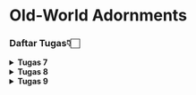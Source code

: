 # Old-World Adornments

### Daftar Tugas👇🏻
<details>
<Summary><b>Tugas 7</b></Summary>

### 1. Jelaskan apa yang dimaksud dengan stateless widget dan stateful widget, dan jelaskan perbedaan dari keduanya.

**Stateless Widget** adalah widget yang tidak memiliki *state* yang berubah selama aplikasi berjalan. Sekali dirender, tampilannya tetap dan hanya dapat diperbarui jika ada perubahan dari luar. Contohnya `text` dan `icon` statis. Cocok untuk elemen UI yang tidak memerlukan interaksi atau pembaruan data.

**Stateful Widget** adalah widget dengan *state* yang bisa berubah saat aplikasi berjalan. Tampilan widget ini dapat diperbarui dengan memanggil `setState()`, yang memungkinkan respons terhadap interaksi pengguna atau perubahan data, seperti teks yang berubah atau tombol yang ditekan.

**Perbedaan utama**:
- **Stateless Widget**: Tidak berubah setelah dirender, kecuali dibangun ulang dari luar.
- **Stateful Widget**: Dapat berubah dengan `setState()` saat *state*-nya berubah.

---

### 2. Sebutkan widget apa saja yang kamu gunakan pada proyek ini dan jelaskan fungsinya.

- **Scaffold**: Menyediakan struktur dasar halaman aplikasi, termasuk bagian untuk AppBar, body, dan fitur lainnya.
- **AppBar**: Menampilkan judul aplikasi di bagian atas layar dengan warna latar belakang, biasanya digunakan untuk memberi identitas pada halaman atau aplikasi.
- **SingleChildScrollView**: Memungkinkan konten di dalamnya untuk di-scroll jika kontennya melebihi tinggi layar, memastikan tampilan tetap responsif pada berbagai ukuran layar.
- **Padding**: Menambahkan jarak di sekitar widget untuk memberikan tata letak yang lebih rapi dan terstruktur.
- **Column**: Mengatur widget secara vertikal (dari atas ke bawah), cocok untuk menata elemen UI dalam satu kolom.
- **Row**: Mengatur widget secara horizontal (dari kiri ke kanan), biasanya digunakan untuk elemen yang perlu ditampilkan sejajar dalam satu baris.
- **Card**: Menyediakan tampilan seperti kartu dengan bayangan (elevation), cocok untuk menyorot informasi atau elemen UI tertentu dengan tampilan yang menonjol.
- **Container**: Widget serba guna untuk tata letak, yang memungkinkan pengaturan warna latar belakang, ukuran, padding, dan margin.
- **Text**: Menampilkan teks statis pada layar.
- **Icon**: Menampilkan ikon yang menambah elemen visual dan memudahkan pengguna memahami fungsi tertentu.
- **GridView**: Menyusun item dalam bentuk grid (kolom dan baris), memungkinkan penataan elemen dalam beberapa kolom.
- **Material**: Memberikan tampilan berbasis material design dengan warna dan sudut membulat, sering digunakan untuk elemen interaktif.
- **InkWell**: Menambahkan efek tap atau ripple pada widget yang dapat ditekan, memberikan respons visual saat widget ditekan.

---

### 3. Apa fungsi dari `setState()`? Jelaskan variabel apa saja yang dapat terdampak dengan fungsi tersebut.

- **Fungsi**: `setState()` adalah metode yang digunakan di dalam Stateful Widget untuk memberi tahu Flutter bahwa ada perubahan pada state widget yang memerlukan pembaruan tampilan. Ketika `setState()` dipanggil, Flutter akan memanggil kembali fungsi `build()` dari widget tersebut untuk menggambar ulang tampilan dengan perubahan terbaru.

- **Variabel yang Terpengaruh**: `setState()` memengaruhi setiap variabel atau properti yang bersifat dinamis dalam StatefulWidget, seperti data yang berubah berdasarkan interaksi pengguna (misalnya, nilai counter, input teks, atau pilihan dropdown). Variabel-variabel ini akan diperbarui dalam tampilan ketika `setState()` dipanggil. Pada proyek ini, jika ada data yang berubah dan perlu ditampilkan ulang, `setState()` berfungsi untuk memastikan tampilan UI diperbarui sesuai perubahan data.

---

### 4. Jelaskan perbedaan antara `const` dengan `final`.

- **const**: Digunakan untuk mendefinisikan nilai konstan yang harus sudah diketahui pada waktu kompilasi. Variabel `const` tidak dapat diubah, dan nilai yang diberikan harus konstan (tidak berubah dan sudah diketahui sebelum aplikasi berjalan). Biasanya digunakan untuk nilai yang tetap dan tidak akan berubah sepanjang waktu.

- **final**: Digunakan untuk mendefinisikan variabel yang nilainya hanya dapat diinisialisasi sekali, tetapi nilainya bisa ditentukan pada waktu runtime. `final` lebih fleksibel dibandingkan `const` karena tidak mengharuskan nilainya diketahui saat kompilasi, tetapi tetap tidak bisa diubah setelah diinisialisasi.

---

### 5. Jelaskan bagaimana cara kamu mengimplementasikan checklist-checklist di atas.

- **Mengatur Stateless dan Stateful Widget**: Pada proyek ini, `MyHomePage` diimplementasikan sebagai `StatelessWidget` karena tidak ada data yang perlu diperbarui secara otomatis atau dinamis selama aplikasi berjalan. Semua data yang digunakan bersifat statis, sehingga widget ini lebih efisien sebagai stateless.

- **Menyusun Struktur dengan Scaffold dan AppBar**: Struktur dasar halaman dibangun menggunakan widget `Scaffold` dan `AppBar`. `Scaffold` menyediakan kerangka utama halaman dengan area untuk body, sedangkan `AppBar` menampilkan header di bagian atas dengan judul aplikasi "Old-World Adornments".

- **Menampilkan Data dengan InfoCard**: Informasi statis seperti NPM, Name, dan Class ditampilkan menggunakan komponen `InfoCard`. `InfoCard` adalah widget kustom yang menggunakan `Card` dan `Container` untuk menyajikan data dalam format yang rapi dan menarik. Setiap `InfoCard` menampilkan informasi dalam kotak terpisah dengan latar belakang khusus.

- **Menggunakan GridView untuk Menampilkan Tombol**: Tombol "Lihat Daftar Produk," "Tambah Produk," dan "Logout" ditampilkan menggunakan `GridView.count` dengan pengaturan 3 kolom. Penggunaan `GridView` memungkinkan tata letak tombol menjadi rapi dan responsif dalam format grid, memudahkan pengguna dalam berinteraksi dengan tombol.

- **Mengimplementasikan Warna dan Gaya Kustom**: Warna dan gaya kustom diterapkan pada `InfoCard` dan `ItemCard` untuk meningkatkan estetika tampilan. Setiap tombol memiliki warna latar yang berbeda (contoh: hijau untuk "Lihat Daftar Produk", krem untuk "Tambah Produk", dan cokelat muda untuk "Logout") serta efek interaktif dengan `InkWell`. Efek `Snackbar` ditampilkan untuk memberi respons visual saat tombol ditekan, dengan pesan yang sesuai untuk masing-masing tombol.
</details>

<details>
<Summary><b>Tugas 8</b></Summary>

### 1. Apa kegunaan `const` di Flutter? Jelaskan apa keuntungan ketika menggunakan `const` pada kode Flutter. Kapan sebaiknya kita menggunakan const, dan kapan sebaiknya tidak digunakan?

`const` digunakan untuk membuat objek yang tidak berubah (immutable) dan bersifat konstan di seluruh runtime aplikasi. Ini meningkatkan performa dan efisiensi memori, karena objek const hanya dibuat sekali dan tidak di-render ulang.

**Keuntungan Menggunakan `const`:**
- **Efisiensi Memori:** Karena objek `const` hanya dibuat sekali, penggunaan memori lebih efisien.
- **Performa Lebih Baik:** Flutter dapat menghindari render ulang pada objek yang menggunakan `const`, sehingga mengurangi proses rebuild widget tree dan meningkatkan performa aplikasi.
- **Readability:** Menunjukkan bahwa nilai atau widget tersebut tidak akan diubah, sehingga membantu developer lain untuk memahami bahwa komponen ini bersifat tetap.

**Kapan Menggunakan `const`:**
- **Untuk widget atau nilai yang tidak akan berubah:** Gunakan `const` pada widget atau nilai yang Anda tahu akan tetap sama sepanjang waktu. Contohnya pada teks statis, ikon, atau widget UI yang tidak dinamis.
- **Optimasi render tree:** Gunakan `const` untuk widget yang tidak perlu di-rebuild agar Flutter bisa menghindari rendering ulang dan menghemat memori.

**Kapan Tidak Menggunakan `const`:**
- **Jika objek bersifat dinamis:** Jangan gunakan `const` pada widget atau nilai yang mungkin berubah seiring berjalannya aplikasi, seperti data dari server, input pengguna, atau nilai yang sering diperbarui.

---

###  2. Jelaskan dan bandingkan penggunaan Column dan Row pada Flutter. Berikan contoh implementasi dari masing-masing layout widget ini!

`Column` dan `Row` adalah widget layout di Flutter yang digunakan untuk mengatur tata letak widget secara vertikal dan horizontal. `Column` menempatkan widget dari atas ke bawah, sedangkan `Row` menempatkan widget dari kiri ke kanan. Pada `Column`, `mainAxis` mengacu pada arah vertikal, sementara pada `Row`, `mainAxis` mengacu pada arah horizontal.

- **Column:** Menyusun widget secara vertikal (top-to-bottom).
- **Row:** Menyusun widget secara horizontal (left-to-right).

**Implementasi `Column`:**
```dart
Column(
  mainAxisAlignment: MainAxisAlignment.center,
  children: [
    Text("Item 1"),
    Text("Item 2"),
  ],
);

```
**Implementasi `Row`:**
```dart
Row(
  mainAxisAlignment: MainAxisAlignment.spaceEvenly,
  children: [
    Icon(Icons.home),
    Icon(Icons.settings),
  ],
);
```

---

### 3. Sebutkan apa saja elemen input yang kamu gunakan pada halaman form yang kamu buat pada tugas kali ini. Apakah terdapat elemen input Flutter lain yang tidak kamu gunakan pada tugas ini? Jelaskan!

Pada halaman form tugas ini, elemen input yang digunakan adalah:
- **TextFormField:** Untuk input teks seperti nama, deskripsi, size, dan warna.
- **TextFormField (dengan tipe `number`):** Untuk input angka seperti harga dan jumlah barang.

**Elemen Input Lain yang Tidak Digunakan:**
- **Checkbox:** Digunakan untuk pilihan boolean (true/false) seperti persetujuan atau status.
- **Switch:** Mirip dengan checkbox, tetapi dengan tampilan slider.
- **DropdownButton:** Untuk pilihan dengan opsi dropdown.
- **Radio Button:** Untuk memilih satu opsi dari beberapa pilihan.
- **Slider:** Untuk input nilai numerik yang bisa diubah dengan menggeser.

---

### 4. Bagaimana cara kamu mengatur tema (theme) dalam aplikasi Flutter agar aplikasi yang dibuat konsisten? Apakah kamu mengimplementasikan tema pada aplikasi yang kamu buat?

Penggunaan `ThemeData` dengan `ColorScheme` membantu menjaga konsistensi tampilan di seluruh aplikasi.

```dart
return MaterialApp(
  title: 'Old-World Adornments',
  theme: ThemeData(
     colorScheme: ColorScheme.fromSwatch().copyWith(
      primary: const Color(0xFFF9F7F2),
      secondary: const Color.fromARGB(255, 255, 255, 255),
    ),
  ),
  home: MyHomePage(),
);
```

- **`primary`:** Mengatur warna utama aplikasi menjadi `Sand Beige` (warna latar belakang atau bar navigasi utama).
- **`secondary`:** Mengatur warna sekunder menjadi putih untuk elemen-elemen lain yang memerlukan aksen.

**Pengaturan Tema pada Aplikasi yang Dibuat:**
Dalam aplikasi yang dibuat, saya menggunakan `ThemeData` untuk mengatur skema warna agar konsisten di seluruh aplikasi, seperti warna latar belakang, warna tombol, dan warna teks.

---

### 5. Bagaimana cara kamu menangani navigasi dalam aplikasi dengan banyak halaman pada Flutter?

Flutter menyediakan widget `Navigator` dan `MaterialPageRoute` untuk menangani navigasi antar halaman dalam aplikasi.

- **`Navigator.push`**: Digunakan untuk mendorong (push) halaman baru ke dalam stack navigator, sehingga pengguna bisa berpindah ke halaman baru tersebut.
- **`Navigator.pop`**: Digunakan untuk menghapus (pop) halaman dari stack dan kembali ke halaman sebelumnya.
- **`Navigator.pushReplacement`**: Digunakan untuk menggantikan halaman saat ini dengan halaman baru, tanpa menambahkan halaman ke dalam stack.

**Contoh Implementasi Navigasi:**
```dart
// Navigasi ke halaman baru
Navigator.push(
  context,
  MaterialPageRoute(builder: (context) => NewPage()),
);

// Mengganti halaman saat ini dengan halaman baru (tanpa opsi kembali ke halaman ini)
Navigator.pushReplacement(
  context,
  MaterialPageRoute(builder: (context) => NewPage()),
);

// Kembali ke halaman sebelumnya
Navigator.pop(context);
```

Selain menggunakan `Navigator`, Flutter juga menyediakan widget **Drawer** untuk membuat navigasi yang mudah diakses dari sidebar, terutama jika aplikasi memiliki banyak halaman. Drawer memberikan pengalaman navigasi yang lebih intuitif karena pengguna dapat membuka dan memilih halaman langsung dari menu samping.
</details>

<details>
<Summary><b>Tugas 9</b></Summary>

### 1. Mengapa Kita Perlu Membuat Model untuk Pengambilan atau Pengiriman Data JSON?
Model merupakan representasi data di sebuah aplikasi, yang mempermudah pengolahan data JSON dengan cara memetakan data tersebut ke objek dengan atribut yang lebih mudah diakses dan dimodifikasi. Beberapa alasan penting untuk menggunakan model:
- **Organisasi Data:** Mempermudah pengelolaan data dan membuat kode lebih rapi.
- **Validasi:** Model mempermudah validasi data yang masuk dan keluar.
- **Efisiensi:** Akses data menjadi lebih cepat dan minim risiko error.

Jika tidak menggunakan model, data yang diolah akan berbentuk raw JSON (key-value) yang membutuhkan indexing manual. Hal ini meningkatkan risiko error dalam pengelolaan data, terutama pada aplikasi dengan banyak data.

---

### 2. Fungsi dari Library `http`
Library `http` digunakan untuk melakukan komunikasi antara Flutter dan server Django menggunakan protokol HTTP. Berikut fungsi utama yang diimplementasikan:
- **GET Request:** Mengambil data dari server.
  ```dart
  Future<List<AdornmentsEntry>> fetchAdornments(CookieRequest request) async {
    final response = await request.get('http://localhost:8000/json/');
    var data = response;
    List<AdornmentsEntry> adornmentsList = [];
    for (var d in data) {
      if (d != null) {
        adornmentsList.add(AdornmentsEntry.fromJson(d));
      }
    }
    return adornmentsList;
  }
  ```
- **POST Request:** Mengirim data ke server.
  ```dart
  final response = await request.postJson(
    "http://localhost:8000/create-flutter/",
    jsonEncode(<String, String>{
      'name': _name,
      'price': _price.toString(),
      'description': _description,
      'category': _category,
      'condition': _condition.toString(),
    }),
  );
  ```

---

### 3. Fungsi dari `CookieRequest`
`CookieRequest` adalah bagian dari library `pbp_django_auth` yang digunakan untuk:
- **Menyimpan Session:** Memungkinkan aplikasi untuk menyimpan status login pengguna melalui cookie.
- **Autentikasi:** Digunakan untuk login/logout serta memastikan request ke server memuat informasi autentikasi.
- **State Management:** Memastikan setiap komponen di Flutter menggunakan cookie yang sama untuk komunikasi dengan server.

**Mengapa Dibagikan ke Semua Komponen?**
CookieRequest dibagikan menggunakan `Provider` agar semua widget dapat mengakses status autentikasi pengguna tanpa perlu membuat instance baru.

---

### 4. Mekanisme Pengiriman Data (Input hingga Ditampilkan)
1. **Input Data di Flutter:**
   Pengguna mengisi form melalui UI aplikasi Flutter.

2. **Pengiriman Data ke Server:**
   Data dari form dikirim menggunakan HTTP POST request ke endpoint Django.

3. **Proses di Server Django:**
   - Data diterima oleh Django.
   - Django memvalidasi data dan menyimpannya ke dalam database.

4. **Pengambilan Data di Flutter:**
   - Flutter mengirim GET request ke Django untuk mengambil data.
   - Data JSON dikonversi menjadi model Dart.

5. **Menampilkan Data di Flutter:**
   - Model Dart digunakan untuk menampilkan data di widget Flutter, seperti `ListView` atau `GridView`.

---

### 5. Mekanisme Autentikasi
1. **Login:**
   - Pengguna memasukkan username dan password.
   - Flutter mengirim POST request ke endpoint `/auth/login/`.
   - Jika berhasil, Django mengirim cookie yang disimpan di aplikasi Flutter.

2. **Register:**
   - Pengguna mengisi form registrasi.
   - Flutter mengirim POST request ke `/auth/register/`.
   - Django menyimpan data pengguna baru ke database.

3. **Logout:**
   - Flutter mengirim POST request ke `/auth/logout/`.
   - Django menghapus session, dan Flutter menghapus cookie lokal.

4. **Akses Setelah Login:**
   - Cookie digunakan untuk mengambil data tertentu, seperti daftar item yang hanya bisa diakses pengguna terautentikasi.

---

### 6. Implementasi Checklist Step-by-Step
#### **Persiapan Backend Django**
1. Membuat model untuk menyimpan data seperti goods atau adornments.
2. Menambahkan endpoint untuk login, register, dan pengelolaan data menggunakan Django REST Framework.

#### **Setup Proyek Flutter**
1. Menginstal package `pbp_django_auth` dan `provider` untuk autentikasi.
2. Menambahkan konfigurasi `CookieRequest` untuk menangani session.

#### **Login dan Register**
1. Membuat halaman login di `login.dart`.
2. Menambahkan validasi form dan menghubungkannya ke endpoint Django.
3. Membuat halaman register di `register.dart`.

#### **Membuat Model JSON**
1. Menggunakan web Quicktype untuk membuat model Dart sesuai dengan struktur JSON dari Django.
2. Menyimpan hasilnya di folder `lib/models`.

#### **Menampilkan Data List dan Detail**
1. Membuat halaman untuk menampilkan daftar item menggunakan `ListView` dengan `FutureBuilder`.
2. Menambahkan halaman detail yang dapat diakses dari daftar item.

#### **Menambahkan Item Baru**
1. Membuat form input di Flutter untuk menambahkan item.
2. Mengirim data ke server menggunakan POST request.
3. Mengupdate daftar item secara otomatis setelah item baru ditambahkan.

#### **Filter Data Berdasarkan User**
1. Menambahkan endpoint Django untuk mengembalikan data sesuai pengguna yang login.
2. Memodifikasi request GET di Flutter agar hanya mengambil data dari pengguna tertentu.
</details>
